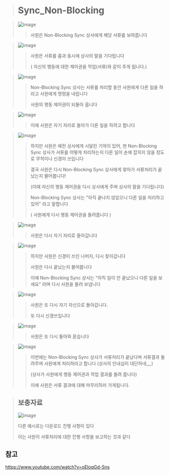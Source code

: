 > # Sync_Non-Blocking

> ![image](https://user-images.githubusercontent.com/38696775/203334718-455abdea-15ef-433f-9722-ccea21399102.png)
>> 
>> 사원은 Non-Blocking Sync 상사에게 해당 서류를 보여줍니다

> ![image](https://user-images.githubusercontent.com/38696775/203334749-beed47ba-b541-4d7f-ab80-4b0eaba0993b.png)
>>
>> 사원은 서류를 줌과 동시에 상사의 말을 기다립니다 
>> 
>> ( 자신의 행동에 대한 제어권을 작업(서류)와 같이 주게 됩니다.)

> ![image](https://user-images.githubusercontent.com/38696775/203334787-daf87318-c709-41c0-9948-6aa9bfc41b11.png)
>>
>> Non-Blocking Sync 상사는 서류를 처리할 동안 사원에게 다른 일을 하라고 사원에게 명령을 내립니다
>> 
>>  사원의 행동 제어권이 되돌아 옵니다

> ![image](https://user-images.githubusercontent.com/38696775/203334818-101f4d88-8340-4db4-b9fe-3f72a6814f0d.png)
>> 
>> 이에 사원은 자기 자리로 돌아가 다른 일을 하려고 합니다

> ![image](https://user-images.githubusercontent.com/38696775/203334856-c3c52ccc-684f-4fda-9d84-430bc687ab2a.png)
>> 
>> 하지만 사원은 예전 상사에게 시달린 기억이 있어, 현 Non-Blocking Sync 상사가 서류를 어떻게 처리하는지 다른 일이 손에 잡히지 않을 정도로 무척이나 신경이 쓰입니다
>>
>> 결국 사원은 다시 Non-Blocking Sync 상사에게 찾아가 서류처리가 끝났는지 물어봅니다!
>> 
>> (이때 자신의 행동 제어권을 다시 상사에게 주며 상사의 말을 기다립니다)
>> 
>> Non-Blocking Sync 상사는 "아직 끝나지 않았으니 다른 일을 처리하고 있어" 라고 말합니다
>> 
>> ( 사원에게 다시 행동 제어권을 돌려줍니다 )

> ![image](https://user-images.githubusercontent.com/38696775/203334884-74667b4a-1037-420d-a4bc-c7de25c33758.png)
>> 
>> 사원은 다시 자기 자리로 돌아갑니다

> ![image](https://user-images.githubusercontent.com/38696775/203334909-669e98f3-c531-4d6e-bab3-35d09f3dd32b.png)
>>
>> 하지만 사원은 신경이 쓰인 나머지, 다시 찾아갑니다
>> 
>> 사원은 다시 끝났는지 물어봅니다
>>
>> 이에 Non-Blocking Sync 상사는 "아직 일이 안 끝났으니 다른 일을 보세요" 라며 다시 사원을 돌려 보냅니다

> ![image](https://user-images.githubusercontent.com/38696775/203334931-45a24ef1-e4a8-4bbb-ba77-b267fe9399e8.png)
>>
>> 사원은 또 다시 자기 자신으로 돌아갑니다.
>> 
>> 또 다시 신경쓰입니다

> ![image](https://user-images.githubusercontent.com/38696775/203334967-21d6a77f-6cc1-4964-b5c5-2ea3317571cc.png)
>>
>> 사원은 또 다시 돌아와 묻습니다
>> 

> ![image](https://user-images.githubusercontent.com/38696775/203335004-fb654990-c123-4b6f-82c1-cea711a5cea5.png)
>>
>> 이번에는 Non-Blocking Sync 상사가 서류처리가 끝났다며 서류결과 돌려주며 사원에게 처리하라고 합니다
>> (상사의 인내심이 대단하네,,,,)
>> 
>> (상사가 사원에게 행동 제어권과 작업 결과를 돌려 줍니다)
>> 
>> 이에 사원은 서류 결과에 대해 마무리하러 가게됩니다.

> ## 보충자료
> ![image](https://user-images.githubusercontent.com/38696775/203352117-7fb5b392-b831-400f-b3c9-aabf506ab27c.png)
>
> 다른 예시로는 다운로드 진행 사항이 있다
>
> 이는 사원이 서류처리에 대한 진행 사항을 보고하는 것과 같다

## 참고
https://www.youtube.com/watch?v=oEIoqGd-Sns
